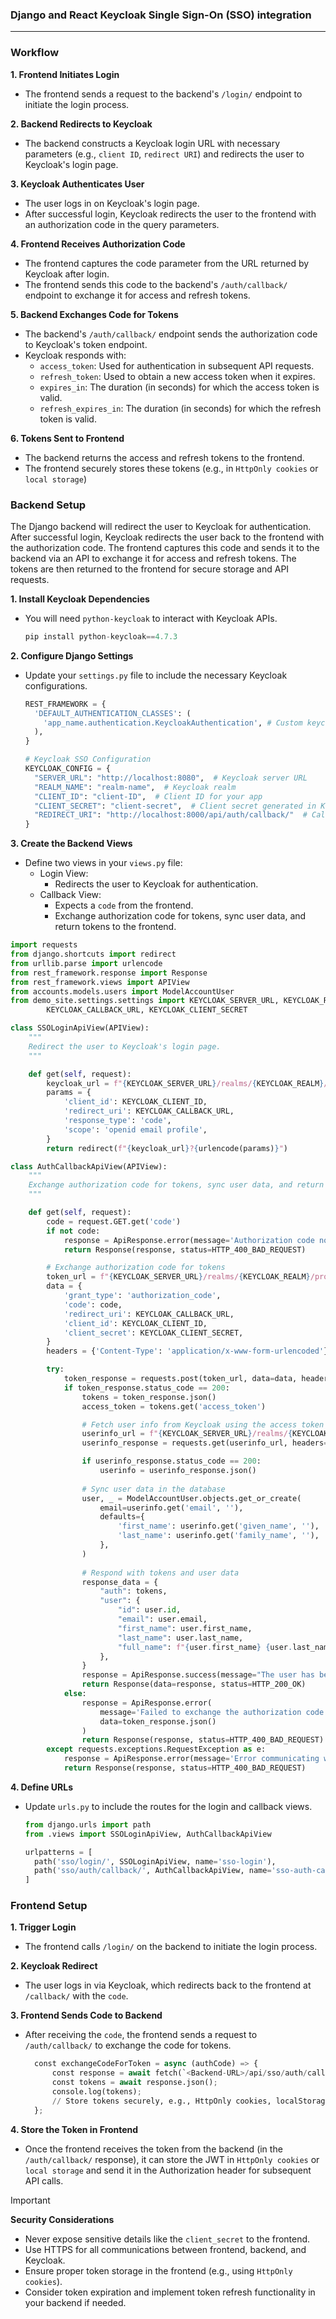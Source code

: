### **Django and React Keycloak Single Sign-On (SSO) integration**
---

### **Workflow**

**1. Frontend Initiates Login**
- The frontend sends a request to the backend's `/login/` endpoint to initiate the login process.

**2. Backend Redirects to Keycloak**
- The backend constructs a Keycloak login URL with necessary parameters (e.g., `client ID`, `redirect URI`) and redirects the user to Keycloak's login page.

**3. Keycloak Authenticates User**
- The user logs in on Keycloak's login page.
- After successful login, Keycloak redirects the user to the frontend with an authorization code in the query parameters.

**4. Frontend Receives Authorization Code**
- The frontend captures the code parameter from the URL returned by Keycloak after login.
- The frontend sends this code to the backend's `/auth/callback/` endpoint to exchange it for access and refresh tokens.

**5. Backend Exchanges Code for Tokens**
- The backend's `/auth/callback/` endpoint sends the authorization code to Keycloak's token endpoint.
- Keycloak responds with:
  - `access_token`: Used for authentication in subsequent API requests.
  - `refresh_token`: Used to obtain a new access token when it expires.
  - `expires_in`: The duration (in seconds) for which the access token is valid.
  - `refresh_expires_in`: The duration (in seconds) for which the refresh token is valid.

**6. Tokens Sent to Frontend**
- The backend returns the access and refresh tokens to the frontend.
- The frontend securely stores these tokens (e.g., in `HttpOnly cookies` or `local storage`)

### **Backend Setup**

The Django backend will redirect the user to Keycloak for authentication. After successful login, Keycloak redirects the user back to the frontend with the authorization code. The frontend captures this code and sends it to the backend via an API to exchange it for access and refresh tokens. The tokens are then returned to the frontend for secure storage and API requests.

**1. Install Keycloak Dependencies**
- You will need `python-keycloak` to interact with Keycloak APIs.

  ```python
  pip install python-keycloak==4.7.3
  ```

**2. Configure Django Settings**
- Update your `settings.py` file to include the necessary Keycloak configurations.
  
  ```python
  REST_FRAMEWORK = {
    'DEFAULT_AUTHENTICATION_CLASSES': (
      'app_name.authentication.KeycloakAuthentication', # Custom keycloak auth class for DRF
    ),
  }

  # Keycloak SSO Configuration
  KEYCLOAK_CONFIG = {
    "SERVER_URL": "http://localhost:8080",  # Keycloak server URL
    "REALM_NAME": "realm-name",  # Keycloak realm
    "CLIENT_ID": "client-ID",  # Client ID for your app
    "CLIENT_SECRET": "client-secret",  # Client secret generated in Keycloak
    "REDIRECT_URI": "http://localhost:8000/api/auth/callback/"  # Callback URL after login
  }
  ```

**3. Create the Backend Views**
- Define two views in your `views.py` file:
  - Login View:
    - Redirects the user to Keycloak for authentication.
  - Callback View:
    - Expects a `code` from the frontend.
    - Exchange authorization code for tokens, sync user data, and return tokens to the frontend.

```python
import requests
from django.shortcuts import redirect
from urllib.parse import urlencode
from rest_framework.response import Response
from rest_framework.views import APIView
from accounts.models.users import ModelAccountUser
from demo_site.settings.settings import KEYCLOAK_SERVER_URL, KEYCLOAK_REALM, KEYCLOAK_CLIENT_ID, \
		KEYCLOAK_CALLBACK_URL, KEYCLOAK_CLIENT_SECRET

class SSOLoginApiView(APIView):
    """
    Redirect the user to Keycloak's login page.
    """

    def get(self, request):        
        keycloak_url = f"{KEYCLOAK_SERVER_URL}/realms/{KEYCLOAK_REALM}/protocol/openid-connect/auth"
        params = {
            'client_id': KEYCLOAK_CLIENT_ID,
            'redirect_uri': KEYCLOAK_CALLBACK_URL,
            'response_type': 'code',
            'scope': 'openid email profile',
        }
        return redirect(f"{keycloak_url}?{urlencode(params)}")

class AuthCallbackApiView(APIView):
    """
    Exchange authorization code for tokens, sync user data, and return tokens to the frontend.
    """

    def get(self, request):        
        code = request.GET.get('code')
        if not code:
            response = ApiResponse.error(message='Authorization code not found.')
            return Response(response, status=HTTP_400_BAD_REQUEST)

        # Exchange authorization code for tokens
        token_url = f"{KEYCLOAK_SERVER_URL}/realms/{KEYCLOAK_REALM}/protocol/openid-connect/token"
        data = {
            'grant_type': 'authorization_code',
            'code': code,
            'redirect_uri': KEYCLOAK_CALLBACK_URL,
            'client_id': KEYCLOAK_CLIENT_ID,
            'client_secret': KEYCLOAK_CLIENT_SECRET,
        }
        headers = {'Content-Type': 'application/x-www-form-urlencoded'}

        try:
            token_response = requests.post(token_url, data=data, headers=headers)
            if token_response.status_code == 200:
                tokens = token_response.json()
                access_token = tokens.get('access_token')

                # Fetch user info from Keycloak using the access token
                userinfo_url = f"{KEYCLOAK_SERVER_URL}/realms/{KEYCLOAK_REALM}/protocol/openid-connect/userinfo"
                userinfo_response = requests.get(userinfo_url, headers={'Authorization': f'Bearer {access_token}'})

                if userinfo_response.status_code == 200:
                    userinfo = userinfo_response.json()
                
                # Sync user data in the database
                user, _ = ModelAccountUser.objects.get_or_create(
                    email=userinfo.get('email', ''),
                    defaults={
                        'first_name': userinfo.get('given_name', ''),
                        'last_name': userinfo.get('family_name', ''),
                    },
                )
                
                # Respond with tokens and user data
                response_data = {
                    "auth": tokens,
                    "user": {
                        "id": user.id,
                        "email": user.email,
                        "first_name": user.first_name,
                        "last_name": user.last_name,
                        "full_name": f"{user.first_name} {user.last_name}"
                    },
                }
                response = ApiResponse.success(message="The user has been logged in successfully.", data=response_data)
                return Response(data=response, status=HTTP_200_OK)
            else:
                response = ApiResponse.error(
                    message='Failed to exchange the authorization code for tokens.',
                    data=token_response.json()
                )
                return Response(response, status=HTTP_400_BAD_REQUEST)
        except requests.exceptions.RequestException as e:
            response = ApiResponse.error(message='Error communicating with Keycloak.', data={"error": str(e)})
            return Response(response, status=HTTP_400_BAD_REQUEST)
```

**4. Define URLs**
- Update `urls.py` to include the routes for the login and callback views.

	```python
  from django.urls import path
  from .views import SSOLoginApiView, AuthCallbackApiView
  
  urlpatterns = [
      path('sso/login/', SSOLoginApiView, name='sso-login'),
      path('sso/auth/callback/', AuthCallbackApiView, name='sso-auth-callback'),
  ]
  ```

### **Frontend Setup**

**1. Trigger Login**
- The frontend calls `/login/` on the backend to initiate the login process.

**2. Keycloak Redirect**
- The user logs in via Keycloak, which redirects back to the frontend at `/callback/` with the `code`.

**3. Frontend Sends Code to Backend**
- After receiving the `code`, the frontend sends a request to `/auth/callback/` to exchange the code for tokens.
  
  ```python
	const exchangeCodeForToken = async (authCode) => {
	    const response = await fetch(`<Backend-URL>/api/sso/auth/callback/?code=${authCode}`);
	    const tokens = await response.json();
	    console.log(tokens);
	    // Store tokens securely, e.g., HttpOnly cookies, localStorage, etc.
	};
  ```

**4. Store the Token in Frontend**
- Once the frontend receives the token from the backend (in the `/auth/callback/` response), it can store the JWT in `HttpOnly cookies` or `local storage` and send it in the Authorization header for subsequent API calls.

> [!IMPORTANT]
> **Security Considerations**
> - Never expose sensitive details like the `client_secret` to the frontend.
> - Use HTTPS for all communications between frontend, backend, and Keycloak.
> - Ensure proper token storage in the frontend (e.g., using `HttpOnly cookies`).
> - Consider token expiration and implement token refresh functionality in your backend if needed.
